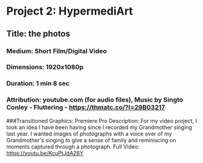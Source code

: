 # Project 2: HypermediArt
## Title: the photos 
### Medium: Short Film/Digital Video
### Dimensions: 1920x1080p   
### Duration: 1 min 8 sec
### Attribution: youtube.com (for audio files), Music by Singto Conley - Fluttering - https://thmatc.co/?l=29B03217
###Transitioned Graphics: Premiere Pro
Description:
For my video project, I took an idea I have been having since I recorded my Grandmother singing last year. I wanted images of photographs with a voice over of my Grandmother's singing to give a sense of family and reminiscing on moments captured through a photograph. 
Full Video: https://youtu.be/KcuPtJdA28Y
